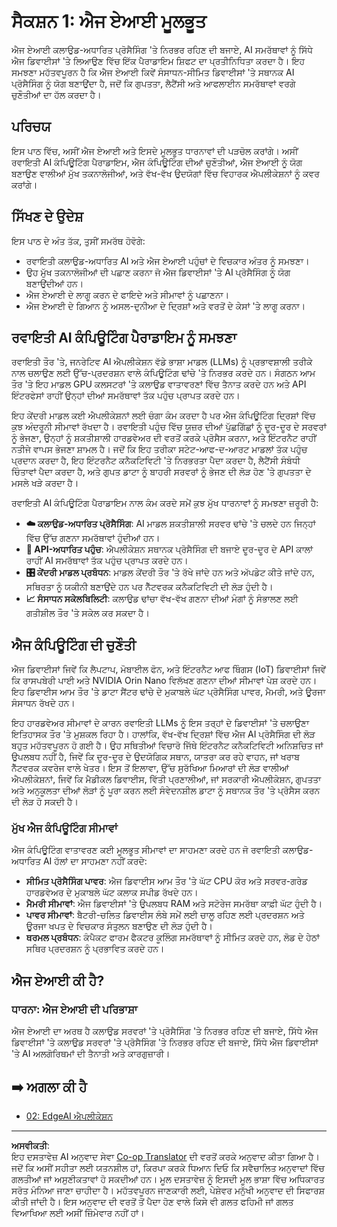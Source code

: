 <!--
CO_OP_TRANSLATOR_METADATA:
{
  "original_hash": "a35d3b47e6ae98ad9b3e89fb73917e90",
  "translation_date": "2025-09-17T23:21:27+00:00",
  "source_file": "Module01/01.EdgeAIFundamentals.md",
  "language_code": "pa"
}
-->
# ਸੈਕਸ਼ਨ 1: ਐਜ ਏਆਈ ਮੂਲਭੂਤ

ਐਜ ਏਆਈ ਕਲਾਉਡ-ਅਧਾਰਿਤ ਪ੍ਰੋਸੈਸਿੰਗ 'ਤੇ ਨਿਰਭਰ ਰਹਿਣ ਦੀ ਬਜਾਏ, AI ਸਮਰੱਥਾਵਾਂ ਨੂੰ ਸਿੱਧੇ ਐਜ ਡਿਵਾਈਸਾਂ 'ਤੇ ਲਿਆਉਣ ਵਿੱਚ ਇੱਕ ਪੈਰਾਡਾਇਮ ਸ਼ਿਫਟ ਦਾ ਪ੍ਰਤੀਨਿਧਿਤਾ ਕਰਦਾ ਹੈ। ਇਹ ਸਮਝਣਾ ਮਹੱਤਵਪੂਰਨ ਹੈ ਕਿ ਐਜ ਏਆਈ ਕਿਵੇਂ ਸੰਸਾਧਨ-ਸੀਮਿਤ ਡਿਵਾਈਸਾਂ 'ਤੇ ਸਥਾਨਕ AI ਪ੍ਰੋਸੈਸਿੰਗ ਨੂੰ ਯੋਗ ਬਣਾਉਂਦਾ ਹੈ, ਜਦੋਂ ਕਿ ਗੁਪਤਤਾ, ਲੈਟੈਂਸੀ ਅਤੇ ਆਫਲਾਈਨ ਸਮਰੱਥਾਵਾਂ ਵਰਗੇ ਚੁਣੌਤੀਆਂ ਦਾ ਹੱਲ ਕਰਦਾ ਹੈ।

## ਪਰਿਚਯ

ਇਸ ਪਾਠ ਵਿੱਚ, ਅਸੀਂ ਐਜ ਏਆਈ ਅਤੇ ਇਸਦੇ ਮੂਲਭੂਤ ਧਾਰਨਾਵਾਂ ਦੀ ਪੜਚੋਲ ਕਰਾਂਗੇ। ਅਸੀਂ ਰਵਾਇਤੀ AI ਕੰਪਿਊਟਿੰਗ ਪੈਰਾਡਾਇਮ, ਐਜ ਕੰਪਿਊਟਿੰਗ ਦੀਆਂ ਚੁਣੌਤੀਆਂ, ਐਜ ਏਆਈ ਨੂੰ ਯੋਗ ਬਣਾਉਣ ਵਾਲੀਆਂ ਮੁੱਖ ਤਕਨਾਲੋਜੀਆਂ, ਅਤੇ ਵੱਖ-ਵੱਖ ਉਦਯੋਗਾਂ ਵਿੱਚ ਵਿਹਾਰਕ ਐਪਲੀਕੇਸ਼ਨਾਂ ਨੂੰ ਕਵਰ ਕਰਾਂਗੇ।

## ਸਿੱਖਣ ਦੇ ਉਦੇਸ਼

ਇਸ ਪਾਠ ਦੇ ਅੰਤ ਤੱਕ, ਤੁਸੀਂ ਸਮਰੱਥ ਹੋਵੋਗੇ:

- ਰਵਾਇਤੀ ਕਲਾਉਡ-ਅਧਾਰਿਤ AI ਅਤੇ ਐਜ ਏਆਈ ਪਹੁੰਚਾਂ ਦੇ ਵਿਚਕਾਰ ਅੰਤਰ ਨੂੰ ਸਮਝਣਾ।
- ਉਹ ਮੁੱਖ ਤਕਨਾਲੋਜੀਆਂ ਦੀ ਪਛਾਣ ਕਰਨਾ ਜੋ ਐਜ ਡਿਵਾਈਸਾਂ 'ਤੇ AI ਪ੍ਰੋਸੈਸਿੰਗ ਨੂੰ ਯੋਗ ਬਣਾਉਂਦੀਆਂ ਹਨ।
- ਐਜ ਏਆਈ ਦੇ ਲਾਗੂ ਕਰਨ ਦੇ ਫਾਇਦੇ ਅਤੇ ਸੀਮਾਵਾਂ ਨੂੰ ਪਛਾਣਨਾ।
- ਐਜ ਏਆਈ ਦੇ ਗਿਆਨ ਨੂੰ ਅਸਲ-ਦੁਨੀਆ ਦੇ ਦ੍ਰਿਸ਼ਾਂ ਅਤੇ ਵਰਤੋਂ ਦੇ ਕੇਸਾਂ 'ਤੇ ਲਾਗੂ ਕਰਨਾ।

## ਰਵਾਇਤੀ AI ਕੰਪਿਊਟਿੰਗ ਪੈਰਾਡਾਇਮ ਨੂੰ ਸਮਝਣਾ

ਰਵਾਇਤੀ ਤੌਰ 'ਤੇ, ਜਨਰੇਟਿਵ AI ਐਪਲੀਕੇਸ਼ਨ ਵੱਡੇ ਭਾਸ਼ਾ ਮਾਡਲ (LLMs) ਨੂੰ ਪ੍ਰਭਾਵਸ਼ਾਲੀ ਤਰੀਕੇ ਨਾਲ ਚਲਾਉਣ ਲਈ ਉੱਚ-ਪ੍ਰਦਰਸ਼ਨ ਵਾਲੇ ਕੰਪਿਊਟਿੰਗ ਢਾਂਚੇ 'ਤੇ ਨਿਰਭਰ ਕਰਦੇ ਹਨ। ਸੰਗਠਨ ਆਮ ਤੌਰ 'ਤੇ ਇਹ ਮਾਡਲ GPU ਕਲਸਟਰਾਂ 'ਤੇ ਕਲਾਉਡ ਵਾਤਾਵਰਣਾਂ ਵਿੱਚ ਤੈਨਾਤ ਕਰਦੇ ਹਨ ਅਤੇ API ਇੰਟਰਫੇਸਾਂ ਰਾਹੀਂ ਉਨ੍ਹਾਂ ਦੀਆਂ ਸਮਰੱਥਾਵਾਂ ਤੱਕ ਪਹੁੰਚ ਪ੍ਰਾਪਤ ਕਰਦੇ ਹਨ।

ਇਹ ਕੇਂਦਰੀ ਮਾਡਲ ਕਈ ਐਪਲੀਕੇਸ਼ਨਾਂ ਲਈ ਚੰਗਾ ਕੰਮ ਕਰਦਾ ਹੈ ਪਰ ਐਜ ਕੰਪਿਊਟਿੰਗ ਦ੍ਰਿਸ਼ਾਂ ਵਿੱਚ ਕੁਝ ਅੰਦਰੂਨੀ ਸੀਮਾਵਾਂ ਰੱਖਦਾ ਹੈ। ਰਵਾਇਤੀ ਪਹੁੰਚ ਵਿੱਚ ਯੂਜ਼ਰ ਦੀਆਂ ਪੁੱਛਗਿੱਛਾਂ ਨੂੰ ਦੂਰ-ਦੂਰ ਦੇ ਸਰਵਰਾਂ ਨੂੰ ਭੇਜਣਾ, ਉਨ੍ਹਾਂ ਨੂੰ ਸ਼ਕਤੀਸ਼ਾਲੀ ਹਾਰਡਵੇਅਰ ਦੀ ਵਰਤੋਂ ਕਰਕੇ ਪ੍ਰੋਸੈਸ ਕਰਨਾ, ਅਤੇ ਇੰਟਰਨੈਟ ਰਾਹੀਂ ਨਤੀਜੇ ਵਾਪਸ ਭੇਜਣਾ ਸ਼ਾਮਲ ਹੈ। ਜਦੋਂ ਕਿ ਇਹ ਤਰੀਕਾ ਸਟੇਟ-ਆਫ-ਦ-ਆਰਟ ਮਾਡਲਾਂ ਤੱਕ ਪਹੁੰਚ ਪ੍ਰਦਾਨ ਕਰਦਾ ਹੈ, ਇਹ ਇੰਟਰਨੈਟ ਕਨੈਕਟਿਵਿਟੀ 'ਤੇ ਨਿਰਭਰਤਾ ਪੈਦਾ ਕਰਦਾ ਹੈ, ਲੈਟੈਂਸੀ ਸੰਬੰਧੀ ਚਿੰਤਾਵਾਂ ਪੈਦਾ ਕਰਦਾ ਹੈ, ਅਤੇ ਗੁਪਤ ਡਾਟਾ ਨੂੰ ਬਾਹਰੀ ਸਰਵਰਾਂ ਨੂੰ ਭੇਜਣ ਦੀ ਲੋੜ ਹੋਣ 'ਤੇ ਗੁਪਤਤਾ ਦੇ ਮਸਲੇ ਖੜੇ ਕਰਦਾ ਹੈ।

ਰਵਾਇਤੀ AI ਕੰਪਿਊਟਿੰਗ ਪੈਰਾਡਾਇਮ ਨਾਲ ਕੰਮ ਕਰਦੇ ਸਮੇਂ ਕੁਝ ਮੁੱਖ ਧਾਰਨਾਵਾਂ ਨੂੰ ਸਮਝਣਾ ਜ਼ਰੂਰੀ ਹੈ:

- **☁️ ਕਲਾਉਡ-ਅਧਾਰਿਤ ਪ੍ਰੋਸੈਸਿੰਗ**: AI ਮਾਡਲ ਸ਼ਕਤੀਸ਼ਾਲੀ ਸਰਵਰ ਢਾਂਚੇ 'ਤੇ ਚਲਦੇ ਹਨ ਜਿਨ੍ਹਾਂ ਵਿੱਚ ਉੱਚ ਗਣਨਾ ਸਮਰੱਥਾਵਾਂ ਹੁੰਦੀਆਂ ਹਨ।
- **🔌 API-ਅਧਾਰਿਤ ਪਹੁੰਚ**: ਐਪਲੀਕੇਸ਼ਨ ਸਥਾਨਕ ਪ੍ਰੋਸੈਸਿੰਗ ਦੀ ਬਜਾਏ ਦੂਰ-ਦੂਰ ਦੇ API ਕਾਲਾਂ ਰਾਹੀਂ AI ਸਮਰੱਥਾਵਾਂ ਤੱਕ ਪਹੁੰਚ ਪ੍ਰਾਪਤ ਕਰਦੇ ਹਨ।
- **🎛️ ਕੇਂਦਰੀ ਮਾਡਲ ਪ੍ਰਬੰਧਨ**: ਮਾਡਲ ਕੇਂਦਰੀ ਤੌਰ 'ਤੇ ਰੱਖੇ ਜਾਂਦੇ ਹਨ ਅਤੇ ਅੱਪਡੇਟ ਕੀਤੇ ਜਾਂਦੇ ਹਨ, ਸਥਿਰਤਾ ਨੂੰ ਯਕੀਨੀ ਬਣਾਉਂਦੇ ਹਨ ਪਰ ਨੈੱਟਵਰਕ ਕਨੈਕਟਿਵਿਟੀ ਦੀ ਲੋੜ ਹੁੰਦੀ ਹੈ।
- **📈 ਸੰਸਾਧਨ ਸਕੇਲਬਿਲਿਟੀ**: ਕਲਾਉਡ ਢਾਂਚਾ ਵੱਖ-ਵੱਖ ਗਣਨਾ ਦੀਆਂ ਮੰਗਾਂ ਨੂੰ ਸੰਭਾਲਣ ਲਈ ਗਤੀਸ਼ੀਲ ਤੌਰ 'ਤੇ ਸਕੇਲ ਕਰ ਸਕਦਾ ਹੈ।

## ਐਜ ਕੰਪਿਊਟਿੰਗ ਦੀ ਚੁਣੌਤੀ

ਐਜ ਡਿਵਾਈਸਾਂ ਜਿਵੇਂ ਕਿ ਲੈਪਟਾਪ, ਮੋਬਾਈਲ ਫੋਨ, ਅਤੇ ਇੰਟਰਨੈਟ ਆਫ ਥਿੰਗਸ (IoT) ਡਿਵਾਈਸਾਂ ਜਿਵੇਂ ਕਿ ਰਾਸਪਬੇਰੀ ਪਾਈ ਅਤੇ NVIDIA Orin Nano ਵਿਲੱਖਣ ਗਣਨਾ ਦੀਆਂ ਸੀਮਾਵਾਂ ਪੇਸ਼ ਕਰਦੇ ਹਨ। ਇਹ ਡਿਵਾਈਸ ਆਮ ਤੌਰ 'ਤੇ ਡਾਟਾ ਸੈਂਟਰ ਢਾਂਚੇ ਦੇ ਮੁਕਾਬਲੇ ਘੱਟ ਪ੍ਰੋਸੈਸਿੰਗ ਪਾਵਰ, ਮੈਮਰੀ, ਅਤੇ ਊਰਜਾ ਸੰਸਾਧਨ ਰੱਖਦੇ ਹਨ।

ਇਹ ਹਾਰਡਵੇਅਰ ਸੀਮਾਵਾਂ ਦੇ ਕਾਰਨ ਰਵਾਇਤੀ LLMs ਨੂੰ ਇਸ ਤਰ੍ਹਾਂ ਦੇ ਡਿਵਾਈਸਾਂ 'ਤੇ ਚਲਾਉਣਾ ਇਤਿਹਾਸਕ ਤੌਰ 'ਤੇ ਮੁਸ਼ਕਲ ਰਿਹਾ ਹੈ। ਹਾਲਾਂਕਿ, ਵੱਖ-ਵੱਖ ਦ੍ਰਿਸ਼ਾਂ ਵਿੱਚ ਐਜ AI ਪ੍ਰੋਸੈਸਿੰਗ ਦੀ ਲੋੜ ਬਹੁਤ ਮਹੱਤਵਪੂਰਨ ਹੋ ਗਈ ਹੈ। ਉਹ ਸਥਿਤੀਆਂ ਵਿਚਾਰੋ ਜਿੱਥੇ ਇੰਟਰਨੈਟ ਕਨੈਕਟਿਵਿਟੀ ਅਨਿਸ਼ਚਿਤ ਜਾਂ ਉਪਲਬਧ ਨਹੀਂ ਹੈ, ਜਿਵੇਂ ਕਿ ਦੂਰ-ਦੂਰ ਦੇ ਉਦਯੋਗਿਕ ਸਥਾਨ, ਯਾਤਰਾ ਕਰ ਰਹੇ ਵਾਹਨ, ਜਾਂ ਖਰਾਬ ਨੈੱਟਵਰਕ ਕਵਰੇਜ ਵਾਲੇ ਖੇਤਰ। ਇਸ ਤੋਂ ਇਲਾਵਾ, ਉੱਚ ਸੁਰੱਖਿਆ ਮਿਆਰਾਂ ਦੀ ਲੋੜ ਵਾਲੀਆਂ ਐਪਲੀਕੇਸ਼ਨਾਂ, ਜਿਵੇਂ ਕਿ ਮੈਡੀਕਲ ਡਿਵਾਈਸ, ਵਿੱਤੀ ਪ੍ਰਣਾਲੀਆਂ, ਜਾਂ ਸਰਕਾਰੀ ਐਪਲੀਕੇਸ਼ਨ, ਗੁਪਤਤਾ ਅਤੇ ਅਨੁਕੂਲਤਾ ਦੀਆਂ ਲੋੜਾਂ ਨੂੰ ਪੂਰਾ ਕਰਨ ਲਈ ਸੰਵੇਦਨਸ਼ੀਲ ਡਾਟਾ ਨੂੰ ਸਥਾਨਕ ਤੌਰ 'ਤੇ ਪ੍ਰੋਸੈਸ ਕਰਨ ਦੀ ਲੋੜ ਹੋ ਸਕਦੀ ਹੈ।

### ਮੁੱਖ ਐਜ ਕੰਪਿਊਟਿੰਗ ਸੀਮਾਵਾਂ

ਐਜ ਕੰਪਿਊਟਿੰਗ ਵਾਤਾਵਰਣ ਕਈ ਮੂਲਭੂਤ ਸੀਮਾਵਾਂ ਦਾ ਸਾਹਮਣਾ ਕਰਦੇ ਹਨ ਜੋ ਰਵਾਇਤੀ ਕਲਾਉਡ-ਅਧਾਰਿਤ AI ਹੱਲਾਂ ਦਾ ਸਾਹਮਣਾ ਨਹੀਂ ਕਰਦੇ:

- **ਸੀਮਿਤ ਪ੍ਰੋਸੈਸਿੰਗ ਪਾਵਰ**: ਐਜ ਡਿਵਾਈਸ ਆਮ ਤੌਰ 'ਤੇ ਘੱਟ CPU ਕੋਰ ਅਤੇ ਸਰਵਰ-ਗਰੇਡ ਹਾਰਡਵੇਅਰ ਦੇ ਮੁਕਾਬਲੇ ਘੱਟ ਕਲਾਕ ਸਪੀਡ ਰੱਖਦੇ ਹਨ।
- **ਮੈਮਰੀ ਸੀਮਾਵਾਂ**: ਐਜ ਡਿਵਾਈਸਾਂ 'ਤੇ ਉਪਲਬਧ RAM ਅਤੇ ਸਟੋਰੇਜ ਸਮਰੱਥਾ ਕਾਫ਼ੀ ਘੱਟ ਹੁੰਦੀ ਹੈ।
- **ਪਾਵਰ ਸੀਮਾਵਾਂ**: ਬੈਟਰੀ-ਚਲਿਤ ਡਿਵਾਈਸ ਲੰਬੇ ਸਮੇਂ ਲਈ ਚਾਲੂ ਰਹਿਣ ਲਈ ਪ੍ਰਦਰਸ਼ਨ ਅਤੇ ਊਰਜਾ ਖਪਤ ਦੇ ਵਿਚਕਾਰ ਸੰਤੁਲਨ ਬਣਾਉਣ ਦੀ ਲੋੜ ਹੁੰਦੀ ਹੈ।
- **ਥਰਮਲ ਪ੍ਰਬੰਧਨ**: ਕੰਪੈਕਟ ਫਾਰਮ ਫੈਕਟਰ ਕੂਲਿੰਗ ਸਮਰੱਥਾਵਾਂ ਨੂੰ ਸੀਮਿਤ ਕਰਦੇ ਹਨ, ਲੋਡ ਦੇ ਹੇਠਾਂ ਸਥਿਰ ਪ੍ਰਦਰਸ਼ਨ ਨੂੰ ਪ੍ਰਭਾਵਿਤ ਕਰਦੇ ਹਨ।

## ਐਜ ਏਆਈ ਕੀ ਹੈ?

### ਧਾਰਨਾ: ਐਜ ਏਆਈ ਦੀ ਪਰਿਭਾਸ਼ਾ

ਐਜ ਏਆਈ ਦਾ ਅਰਥ ਹੈ ਕਲਾਉਡ ਸਰਵਰਾਂ 'ਤੇ ਪ੍ਰੋਸੈਸਿੰਗ 'ਤੇ ਨਿਰਭਰ ਰਹਿਣ ਦੀ ਬਜਾਏ, ਸਿੱਧੇ ਐਜ ਡਿਵਾਈਸਾਂ 'ਤੇ ਕਲਾਉਡ ਸਰਵਰਾਂ 'ਤੇ ਪ੍ਰੋਸੈਸਿੰਗ 'ਤੇ ਨਿਰਭਰ ਰਹਿਣ ਦੀ ਬਜਾਏ, ਸਿੱਧੇ ਐਜ ਡਿਵਾਈਸਾਂ 'ਤੇ AI ਅਲਗੋਰਿਥਮਾਂ ਦੀ ਤੈਨਾਤੀ ਅਤੇ ਕਾਰਗੁਜ਼ਾਰੀ।
## ➡️ ਅਗਲਾ ਕੀ ਹੈ

- [02: EdgeAI ਐਪਲੀਕੇਸ਼ਨ](02.RealWorldCaseStudies.md)

---

**ਅਸਵੀਕਤੀ**:  
ਇਹ ਦਸਤਾਵੇਜ਼ AI ਅਨੁਵਾਦ ਸੇਵਾ [Co-op Translator](https://github.com/Azure/co-op-translator) ਦੀ ਵਰਤੋਂ ਕਰਕੇ ਅਨੁਵਾਦ ਕੀਤਾ ਗਿਆ ਹੈ। ਜਦੋਂ ਕਿ ਅਸੀਂ ਸਹੀਤਾ ਲਈ ਯਤਨਸ਼ੀਲ ਹਾਂ, ਕਿਰਪਾ ਕਰਕੇ ਧਿਆਨ ਦਿਓ ਕਿ ਸਵੈਚਾਲਿਤ ਅਨੁਵਾਦਾਂ ਵਿੱਚ ਗਲਤੀਆਂ ਜਾਂ ਅਸੁਣੀਕਤਾਵਾਂ ਹੋ ਸਕਦੀਆਂ ਹਨ। ਮੂਲ ਦਸਤਾਵੇਜ਼ ਨੂੰ ਇਸਦੀ ਮੂਲ ਭਾਸ਼ਾ ਵਿੱਚ ਅਧਿਕਾਰਤ ਸਰੋਤ ਮੰਨਿਆ ਜਾਣਾ ਚਾਹੀਦਾ ਹੈ। ਮਹੱਤਵਪੂਰਨ ਜਾਣਕਾਰੀ ਲਈ, ਪੇਸ਼ੇਵਰ ਮਨੁੱਖੀ ਅਨੁਵਾਦ ਦੀ ਸਿਫਾਰਸ਼ ਕੀਤੀ ਜਾਂਦੀ ਹੈ। ਇਸ ਅਨੁਵਾਦ ਦੀ ਵਰਤੋਂ ਤੋਂ ਪੈਦਾ ਹੋਣ ਵਾਲੇ ਕਿਸੇ ਵੀ ਗਲਤ ਫਹਿਮੀ ਜਾਂ ਗਲਤ ਵਿਆਖਿਆ ਲਈ ਅਸੀਂ ਜ਼ਿੰਮੇਵਾਰ ਨਹੀਂ ਹਾਂ।
